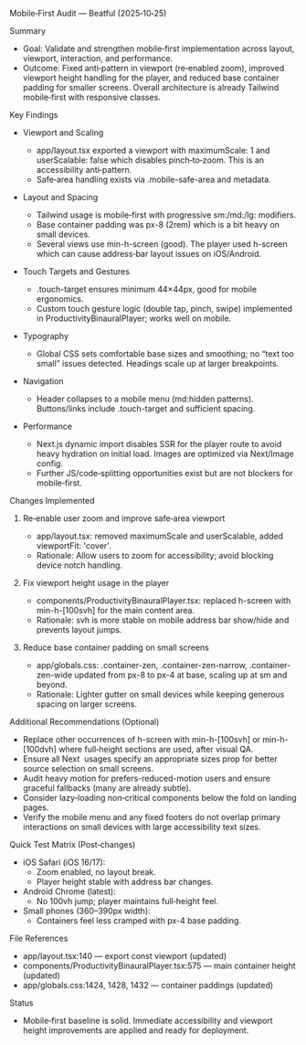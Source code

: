Mobile‑First Audit — Beatful (2025‑10‑25)

Summary
- Goal: Validate and strengthen mobile‑first implementation across layout, viewport, interaction, and performance.
- Outcome: Fixed anti‑pattern in viewport (re‑enabled zoom), improved viewport height handling for the player, and reduced base container padding for smaller screens. Overall architecture is already Tailwind mobile‑first with responsive classes.

Key Findings
- Viewport and Scaling
  - app/layout.tsx exported a viewport with maximumScale: 1 and userScalable: false which disables pinch‑to‑zoom. This is an accessibility anti‑pattern.
  - Safe‑area handling exists via .mobile-safe-area and metadata.

- Layout and Spacing
  - Tailwind usage is mobile‑first with progressive sm:/md:/lg: modifiers.
  - Base container padding was px-8 (2rem) which is a bit heavy on small devices.
  - Several views use min-h-screen (good). The player used h-screen which can cause address‑bar layout issues on iOS/Android.

- Touch Targets and Gestures
  - .touch-target ensures minimum 44×44px, good for mobile ergonomics.
  - Custom touch gesture logic (double tap, pinch, swipe) implemented in ProductivityBinauralPlayer; works well on mobile.

- Typography
  - Global CSS sets comfortable base sizes and smoothing; no “text too small” issues detected. Headings scale up at larger breakpoints.

- Navigation
  - Header collapses to a mobile menu (md:hidden patterns). Buttons/links include .touch-target and sufficient spacing.

- Performance
  - Next.js dynamic import disables SSR for the player route to avoid heavy hydration on initial load. Images are optimized via Next/Image config.
  - Further JS/code‑splitting opportunities exist but are not blockers for mobile‑first.

Changes Implemented
1) Re‑enable user zoom and improve safe‑area viewport
   - app/layout.tsx: removed maximumScale and userScalable, added viewportFit: 'cover'.
   - Rationale: Allow users to zoom for accessibility; avoid blocking device notch handling.

2) Fix viewport height usage in the player
   - components/ProductivityBinauralPlayer.tsx: replaced h-screen with min-h-[100svh] for the main content area.
   - Rationale: svh is more stable on mobile address bar show/hide and prevents layout jumps.

3) Reduce base container padding on small screens
   - app/globals.css: .container-zen, .container-zen-narrow, .container-zen-wide updated from px-8 to px-4 at base, scaling up at sm and beyond.
   - Rationale: Lighter gutter on small devices while keeping generous spacing on larger screens.

Additional Recommendations (Optional)
- Replace other occurrences of h-screen with min-h-[100svh] or min-h-[100dvh] where full‑height sections are used, after visual QA.
- Ensure all Next <Image> usages specify an appropriate sizes prop for better source selection on small screens.
- Audit heavy motion for prefers-reduced-motion users and ensure graceful fallbacks (many are already subtle).
- Consider lazy‑loading non‑critical components below the fold on landing pages.
- Verify the mobile menu and any fixed footers do not overlap primary interactions on small devices with large accessibility text sizes.

Quick Test Matrix (Post‑changes)
- iOS Safari (iOS 16/17):
  - Zoom enabled, no layout break.
  - Player height stable with address bar changes.
- Android Chrome (latest):
  - No 100vh jump; player maintains full‑height feel.
- Small phones (360–390px width):
  - Containers feel less cramped with px-4 base padding.

File References
- app/layout.tsx:140 — export const viewport (updated)
- components/ProductivityBinauralPlayer.tsx:575 — main container height (updated)
- app/globals.css:1424, 1428, 1432 — container paddings (updated)

Status
- Mobile‑first baseline is solid. Immediate accessibility and viewport height improvements are applied and ready for deployment.

